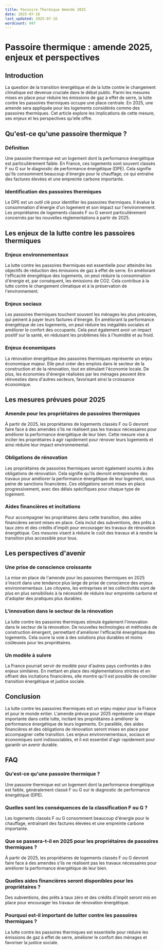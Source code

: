 ```yaml
---
title: Passoire Thermique Amende 2025
date: 2025-07-16
last_updated: 2025-07-16
wordcount: 947
---
```


# Passoire thermique : amende 2025, enjeux et perspectives

## Introduction

La question de la transition énergétique et de la lutte contre le changement climatique est devenue cruciale dans le débat public. Parmi les mesures mises en place pour réduire les émissions de gaz à effet de serre, la lutte contre les passoires thermiques occupe une place centrale. En 2025, une amende sera appliquée pour les logements considérés comme des passoires thermiques. Cet article explore les implications de cette mesure, ses enjeux et les perspectives qu'elle offre.

## Qu'est-ce qu'une passoire thermique ?

### Définition

Une passoire thermique est un logement dont la performance énergétique est particulièrement faible. En France, ces logements sont souvent classés F ou G sur le diagnostic de performance énergétique (DPE). Cela signifie qu'ils consomment beaucoup d'énergie pour le chauffage, ce qui entraîne des factures élevées et une empreinte carbone importante.

### Identification des passoires thermiques

Le DPE est un outil clé pour identifier les passoires thermiques. Il évalue la consommation d'énergie d'un logement et son impact sur l'environnement. Les propriétaires de logements classés F ou G seront particulièrement concernés par les nouvelles réglementations à partir de 2025.

## Les enjeux de la lutte contre les passoires thermiques

### Enjeux environnementaux

La lutte contre les passoires thermiques est essentielle pour atteindre les objectifs de réduction des émissions de gaz à effet de serre. En améliorant l'efficacité énergétique des logements, on peut réduire la consommation d'énergie et, par conséquent, les émissions de CO2. Cela contribue à la lutte contre le changement climatique et à la préservation de l'environnement.

### Enjeux sociaux

Les passoires thermiques touchent souvent les ménages les plus précaires, qui peinent à payer leurs factures d'énergie. En améliorant la performance énergétique de ces logements, on peut réduire les inégalités sociales et améliorer le confort des occupants. Cela peut également avoir un impact positif sur la santé, en réduisant les problèmes liés à l'humidité et au froid.

### Enjeux économiques

La rénovation énergétique des passoires thermiques représente un enjeu économique majeur. Elle peut créer des emplois dans le secteur de la construction et de la rénovation, tout en stimulant l'économie locale. De plus, les économies d'énergie réalisées par les ménages peuvent être réinvesties dans d'autres secteurs, favorisant ainsi la croissance économique.

## Les mesures prévues pour 2025

### Amende pour les propriétaires de passoires thermiques

À partir de 2025, les propriétaires de logements classés F ou G devront faire face à des amendes s'ils ne réalisent pas les travaux nécessaires pour améliorer la performance énergétique de leur bien. Cette mesure vise à inciter les propriétaires à agir rapidement pour rénover leurs logements et ainsi réduire leur impact environnemental.

### Obligations de rénovation

Les propriétaires de passoires thermiques seront également soumis à des obligations de rénovation. Cela signifie qu'ils devront entreprendre des travaux pour améliorer la performance énergétique de leur logement, sous peine de sanctions financières. Ces obligations seront mises en place progressivement, avec des délais spécifiques pour chaque type de logement.

### Aides financières et incitations

Pour accompagner les propriétaires dans cette transition, des aides financières seront mises en place. Cela inclut des subventions, des prêts à taux zéro et des crédits d'impôt pour encourager les travaux de rénovation énergétique. Ces mesures visent à réduire le coût des travaux et à rendre la transition plus accessible pour tous.

## Les perspectives d'avenir

### Une prise de conscience croissante

La mise en place de l'amende pour les passoires thermiques en 2025 s'inscrit dans une tendance plus large de prise de conscience des enjeux environnementaux. Les citoyens, les entreprises et les collectivités sont de plus en plus sensibilisés à la nécessité de réduire leur empreinte carbone et d'adopter des pratiques plus durables.

### L'innovation dans le secteur de la rénovation

La lutte contre les passoires thermiques stimule également l'innovation dans le secteur de la rénovation. De nouvelles technologies et méthodes de construction émergent, permettant d'améliorer l'efficacité énergétique des logements. Cela ouvre la voie à des solutions plus durables et moins coûteuses pour les propriétaires.

### Un modèle à suivre

La France pourrait servir de modèle pour d'autres pays confrontés à des enjeux similaires. En mettant en place des réglementations strictes et en offrant des incitations financières, elle montre qu'il est possible de concilier transition énergétique et justice sociale.

## Conclusion

La lutte contre les passoires thermiques est un enjeu majeur pour la France et pour le monde entier. L'amende prévue pour 2025 représente une étape importante dans cette lutte, incitant les propriétaires à améliorer la performance énergétique de leurs logements. En parallèle, des aides financières et des obligations de rénovation seront mises en place pour accompagner cette transition. Les enjeux environnementaux, sociaux et économiques sont indissociables, et il est essentiel d'agir rapidement pour garantir un avenir durable.

## FAQ

### Qu'est-ce qu'une passoire thermique ?

Une passoire thermique est un logement dont la performance énergétique est faible, généralement classé F ou G sur le diagnostic de performance énergétique (DPE).

### Quelles sont les conséquences de la classification F ou G ?

Les logements classés F ou G consomment beaucoup d'énergie pour le chauffage, entraînant des factures élevées et une empreinte carbone importante.

### Que se passera-t-il en 2025 pour les propriétaires de passoires thermiques ?

À partir de 2025, les propriétaires de logements classés F ou G devront faire face à des amendes s'ils ne réalisent pas les travaux nécessaires pour améliorer la performance énergétique de leur bien.

### Quelles aides financières seront disponibles pour les propriétaires ?

Des subventions, des prêts à taux zéro et des crédits d'impôt seront mis en place pour encourager les travaux de rénovation énergétique.

### Pourquoi est-il important de lutter contre les passoires thermiques ?

La lutte contre les passoires thermiques est essentielle pour réduire les émissions de gaz à effet de serre, améliorer le confort des ménages et favoriser la justice sociale.